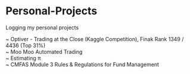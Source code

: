 # Personal-Projects
Logging my personal projects

~ Optiver - Trading at the Close (Kaggle Competition), Finak Rank 1349 / 4436 (Top 31%) \
~ Moo Moo Automated Trading \
~ Estimating π \
~ CMFAS Module 3 Rules & Regulations for Fund Management
